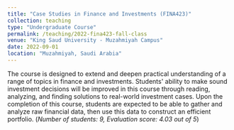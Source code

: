 ```yaml
---
title: "Case Studies in Finance and Investments (FINA423)"
collection: teaching
type: "Undergraduate Course"
permalink: /teaching/2022-fina423-fall-class
venue: "King Saud University - Muzahmiyah Campus"
date: 2022-09-01
location: "Muzahmiyah, Saudi Arabia"
---
```


The course is designed to extend and deepen practical understanding of a range of topics in finance and investments. Students' ability to make sound investment decisions will be improved in this course through reading, analyzing, and finding solutions to real-world investment cases.
Upon the completion of this course, students are expected to be able to gather and analyze raw financial data, then use this data to construct an efficient portfolio.
(*Number of students: 9, Evaluation score: 4.03 out of 5*)